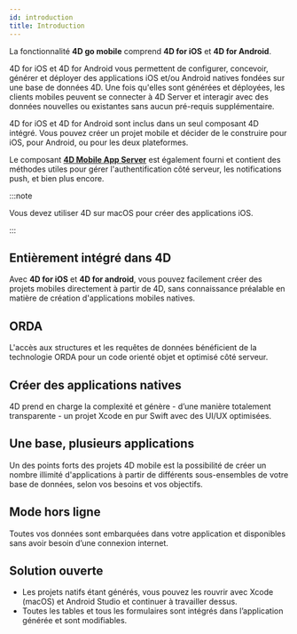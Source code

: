 ```yaml
---
id: introduction
title: Introduction
---
```




La fonctionnalité **4D go mobile** comprend **4D for iOS** et **4D for Android**.

4D for iOS et 4D for Android vous permettent de configurer, concevoir, générer et déployer des applications iOS et/ou Android natives fondées sur une base de données 4D. Une fois qu'elles sont générées et déployées, les clients mobiles peuvent se connecter à 4D Server et interagir avec des données nouvelles ou existantes sans aucun pré-requis supplémentaire.

4D for iOS et 4D for Android sont inclus dans un seul composant 4D intégré. Vous pouvez créer un projet mobile et décider de le construire pour iOS, pour Android, ou pour les deux plateformes.

Le composant [**4D Mobile App Server**](https://github.com/4d-for-ios/4D-Mobile-App-Server) est également fourni et contient des méthodes utiles pour gérer l'authentification côté serveur, les notifications push, et bien plus encore.

:::note

Vous devez utiliser 4D sur macOS pour créer des applications iOS.

:::


## Entièrement intégré dans 4D

Avec **4D for iOS** et **4D for android**, vous pouvez facilement créer des projets mobiles directement à partir de 4D, sans connaissance préalable en matière de création d'applications mobiles natives.

## ORDA

L'accès aux structures et les requêtes de données bénéficient de la technologie ORDA pour un code orienté objet et optimisé côté serveur.

## Créer des applications natives

4D prend en charge la complexité et génère - d’une manière totalement transparente - un projet Xcode en pur Swift avec des UI/UX optimisées.

## Une base, plusieurs applications

Un des points forts des projets 4D mobile est la possibilité de créer un nombre illimité d'applications à partir de différents sous-ensembles de votre base de données, selon vos besoins et vos objectifs.

## Mode hors ligne

Toutes vos données sont embarquées dans votre application et disponibles sans avoir besoin d’une connexion internet.

## Solution ouverte

* Les projets natifs étant générés, vous pouvez les rouvrir avec Xcode (macOS) et Android Studio et continuer à travailler dessus.
* Toutes les tables et tous les formulaires sont intégrés dans l’application générée et sont modifiables.
